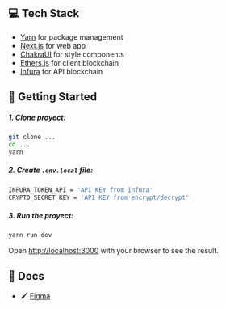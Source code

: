 ## 💻 Tech Stack

- [Yarn]() for package management
- [Next.js](https://nextjs.org/) for web app
- [ChakraUI](https://chakra-ui.com/) for style components
- [Ethers.js](https://ethers.org/) for client blockchain
- [Infura](https://infura.io/) for API blockchain

## 🚀 Getting Started

##### 1. Clone proyect:

```bash
git clone ...
cd ...
yarn
```

##### 2. Create `.env.local` file:

```bash
INFURA_TOKEN_API = 'API KEY from Infura'
CRYPTO_SECRET_KEY = 'API KEY from encrypt/decrypt'
```

##### 3. Run the proyect:

```bash
yarn run dev
```

Open [http://localhost:3000](http://localhost:3000) with your browser to see the result.

## 📖 Docs

- 🖌 [Figma](https://www.figma.com/file/1i0831yLWD4XJmjo9iEXvR/Simple-wallet?node-id=21%3A13)

